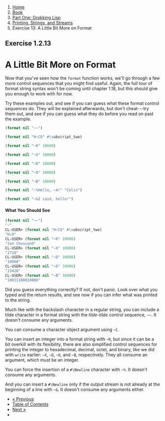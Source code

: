 <ol class="breadcrumb">
  <li><a href="/">Home</a></li>
  <li><a href="/book/">Book</a></li>
  <li><a href="/book/1-0-0-overview/">Part One: Grokking Lisp</a></li>
  <li><a href="/book/1-02-00-input-output/">Printing, Strings, and Streams</a></li>
  <li class="active">Exercise 13: A Little Bit More on Format</li>
</ol>

## Exercise 1.2.13

# A Little Bit More on Format

Now that you've seen how the `format` function works, we'll go through a few more control sequences that you might find useful.  Again, the full tour of format string syntax won't be coming until chapter 1.18, but this should give you enough to work with for now.

Try these examples out, and see if you can guess what these format control sequences do.  They will be explained afterwards, but don't cheat---try them out, and see if you can guess what they do before you read on past the example.

```lisp
(format nil "~~")

(format nil "H~CO" #\subscript_two)

(format nil "~R" 10000)

(format nil "~X" 10000)

(format nil "~D" 10000)

(format nil "~O" 10000)

(format nil "~B" 10000)

(format nil "~%Hello, ~A!" "Colin")

(format nil "~&I said, hello!")
```

#### What You Should See

```lisp
(format nil "~~")
"~"
CL-USER> (format nil "H~CO" #\subscript_two)
"H₂O"
CL-USER> (format nil "~R" 10000)
"ten thousand"
CL-USER> (format nil "~X" 10000)
"2710"
CL-USER> (format nil "~D" 10000)
"10000"
CL-USER> (format nil "~O" 10000)
"23420"
CL-USER> (format nil "~B" 10000)
"10011100010000"
```

Did you guess everything correctly?  If not, don't panic.  Look over what you typed and the return results, and see now if you can infer what was printed to the string.

Much like with the backslash character in a regular string, you can include a tilde character in a format string with the *tilde-tilde* control sequence, `~~`.  It doesn't consume any arguments.

You can consume a character object argument using `~C`.

You can insert an integer into a format string with `~R`, but since it can be a bit overkill with its flexibility, there are also simplified control sequences for printing the integer to hexadecimal, decimal, octet, and binary, like we did with `write` earlier: `~X`, `~D`, `~O`, and `~B`, respectively.  They all consume an argument, which must be an integer.

You can force the insertion of a `#\Newline` character with `~%`.  It doesn't consume any arguments.

And you can insert a `#\Newline` only if the output stream is not already at the beginning of a line with `~&`.  It doesn't consume any arguments either.

<ul class="pager">
  <li class="previous"><a href="/book/1-02-12-format/">&laquo; Previous</a></li>
  <li><a href="/book/">Table of Contents</a></li>
  <li class="next"><a href="/book/1-02-14-pathnames.md">Next &raquo;</a><li>
</ul>
